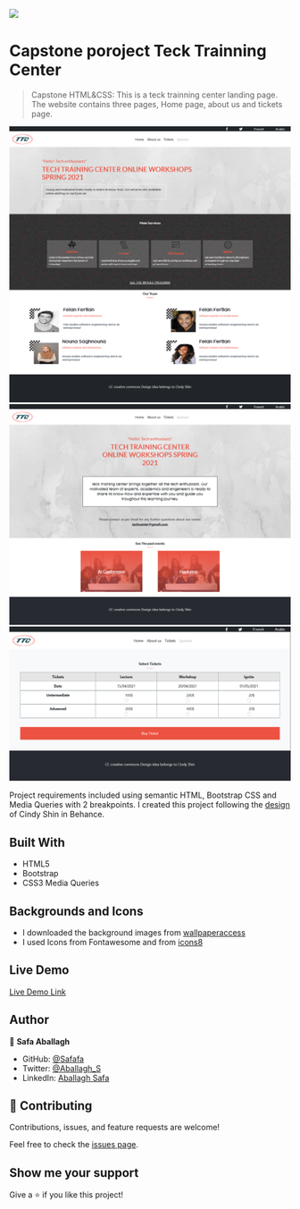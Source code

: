 ![](https://img.shields.io/badge/Microverse-blueviolet)

# Capstone poroject Teck Trainning Center

> Capstone HTML&CSS: This is a teck trainning center landing page.
The website contains three pages, Home page, about us and tickets page.

![screenshot](images/homelg.png)
![screenshot](images/aboutlg.png)
![screenshot](images/tickets.png)

Project requirements included using semantic HTML, Bootstrap CSS and Media Queries with 2 breakpoints.
I created this project following the [design](https://www.behance.net/gallery/29845175/CC-Global-Summit-2015) of Cindy Shin in Behance.


## Built With

- HTML5
- Bootstrap
- CSS3 Media Queries

## Backgrounds and Icons 
- I downloaded the background images from [wallpaperaccess](https://wallpaperaccess.com/)
- I used Icons from Fontawesome and from [icons8](https://icons8.com/)

## Live Demo

[Live Demo Link](https://safafa.github.io/capstone-training-center/index.html)

## Author

👤 **Safa Aballagh**

- GitHub: [@Safafa](https://github.com/safafa)
- Twitter: [@Aballagh_S](https://twitter.com/Aballagh_S)
- LinkedIn: [Aballagh Safa](https://www.linkedin.com/in/aballaghsafa/)

## 🤝 Contributing

Contributions, issues, and feature requests are welcome!

Feel free to check the [issues page](https://github.com/safafa/capstone-training-center/issues/4).

## Show me your support

Give a ⭐️ if you like this project!
